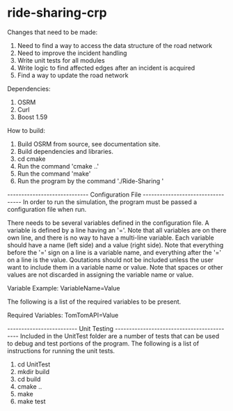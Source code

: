# ride-sharing-crp

Changes that need to be made:
1) Need to find a way to access the data structure of the road network
2) Need to improve the incident handling
3) Write unit tests for all modules
4) Write logic to find affected edges after an incident is acquired
5) Find a way to update the road network


Dependencies:
1) OSRM
2) Curl
3) Boost 1.59

How to build:
1) Build OSRM from source, see documentation site.
2) Build dependencies and libraries.
3) cd cmake
4) Run the command 'cmake ..'
5) Run the command 'make'
6) Run the program by the command './Ride-Sharing <configuration file path>'


----------------------------- Configuration File ----------------------------------
In order to run the simulation, the program must be passed a configuration file when run.

There needs to be several variables defined in the configuration file.  A variable is defined by a line having an '='.  Note that all variables are on there own line, and there is no way to have a multi-line variable.  Each variable should have a name (left side) and a value (right side).  Note that everything before the '=' sign on a line is a variable name, and everything after the '=' on a line is the value.  Qoutations should not be included unless the user want to include them in a variable name or value.  Note that spaces or other values are not discarded in assigning the variable name or value.

Variable Example:
VariableName=Value

The following is a list of the required variables to be present.

Required Variables:
TomTomAPI=Value

------------------------- Unit Testing -------------------------------------------
Included in the UnitTest folder are a number of tests that can be used to debug and test portions of the program.  The following is a list of instructions for running the unit tests.
1) cd UnitTest
2) mkdir build
3) cd build
4) cmake ..
5) make
6) make test
